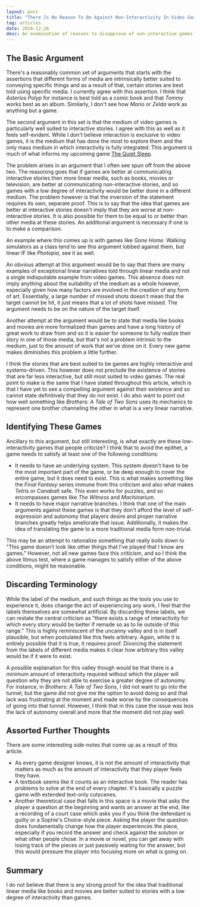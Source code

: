 ```yaml
---
layout: post
title: "There Is No Reason To Be Against Non-Interactivity In Video Games"
tag: articles
date: 2018-12-26
desc: An examination of reasons to disapprove of non-interactive games in general.
---
```


## The Basic Argument

There's a reasonably common set of arguments that starts with the assertions that different forms of media are intrinsically better suited to conveying specific things and as a result of that, certain stories are best told using specific media. I currently agree with this assertion. I think that *Asterios Polyp* for instance is best told as a comic book and that *Tommy* works best as an album. Similarly, I don't see how *Mario* or *Zelda* work as anything but a game.


The second argument in this set is that the medium of video games is particularly well suited to interactive stories. I agree with this as well as it feels self-evident. While I don't believe interaction is exclusive to video games, it is the medium that has done the most to explore them and the only mass medium in which interactivity is fully integrated. This argument is much of what informs my upcoming game [The Quiet Sleep](http://store.steampowered.com/app/724510/The_Quiet_Sleep/).


The problem arises in an argument that I often see spun off from the above two. The reasoning goes that if games are better at communicating interactive stories then more linear media, such as books, movies or television, are better at communicating non-interactive stories, and so games with a low degree of interactivity would be better done in a different medium. The problem however is that the inversion of the statement requires its own, separate proof. This is to say that the idea that games are better at interactive stories doesn't imply that they are worse at non-interactive stories. It is also possible for them to be equal to or better than other media at these stories. An additional argument is necessary if one is to make a comparison.


An example where this comes up is with games like *Gone Home*. Walking simulators as a class tend to see this argument lobbed against them, but linear IF like *Photopia*, see it as well.


An obvious attempt at this argument would be to say that there are many examples of exceptional linear narratives told through linear media and not a single indisputable example from video games. This absence does not imply anything about the suitability of the medium as a whole however, especially given how many factors are involved in the creation of any form of art. Essentially, a large number of missed shots doesn't mean that the target cannot be hit, it just means that a lot of shots have missed. The argument needs to be on the nature of the target itself.


Another attempt at the argument would be to state that media like books and movies are more formalized than games and have a long history of great work to draw from and so it is easier for someone to fully realize their story in one of those media, but that's not a problem intrinsic to the medium, just to the amount of work that we've done on it. Every new game makes diminishes this problem a little further.


I think the stories that are best suited to be games are highly interactive and systems-driven. This however does not preclude the existence of stories that are far less interactive, but still most suited to video games. The real point to make is the same that I have stated throughout this article, which is that I have yet to see a compelling argument against their existence and so cannot state definitively that they do not exist. I do also want to point out how well something like *Brothers: A Tale of Two Sons* uses its mechanics to represent one brother channeling the other in what is a very linear narrative.

## Identifying These Games

Ancillary to this argument, but still interesting, is what exactly are these low-interactivity games that people criticize? I think that to avoid the epithet, a game needs to satisfy at least one of the following conditions:
- It needs to have an underlying system. This system doesn't have to be the most important part of the game, or be deep enough to cover the entire game, but it does need to exist. This is what makes something like the *Final Fantasy* series immune from this criticism and also what makes *Tetris* or *Canabalt* safe. This even works for puzzles, and so encompasses games like *The Witness* and *Machinarium*.
- It needs to have major narrative branches. I think that one of the main arguments against these games is that they don't afford the level of self-expression and autonomy that players desire and proper narrative branches greatly helps ameliorate that issue. Additionally, it makes the idea of translating the game to a more traditional media form non-trivial.



This may be an attempt to rationalize something that really boils down to "This game doesn't look like other things that I've played that I know are games." However, not all new games face this criticism, and so I think the above litmus test, where a game manages to satisfy either of the above conditions, might be reasonable.

## Discarding Terminology

While the label of the medium, and such things as the tools you use to experience it, does change the act of experiencing any work, I feel that the labels themselves are somewhat artificial. By discarding these labels, we can restate the central criticism as "there exists a range of interactivity for which every story would be better if remade so as to lie outside of this range." This is highly reminiscent of the uncanny valley and is in itself plausible, but when postulated like this feels arbitrary. Again, while it is entirely possible that it is true, it requires proof. Divorcing the statement from the labels of different media makes it clear how arbitrary this valley would be if it were to exist.


A possible explanation for this valley though would be that there is a minimum amount of interactivity required without which the player will question why they are not able to exercise a greater degree of autonomy. For instance, in *Brothers: A Tale of Two Sons*, I did not want to go into the tunnel, but the game did not give me the option to avoid doing so and that lack was frustrating at the moment and made worse by the consequences of going into that tunnel. However, I think that in this case the issue was less the lack of autonomy overall and more that the moment did not play well.

## Assorted Further Thoughts

There are some interesting side-notes that come up as a result of this article.
- As every game designer knows, it is not the amount of interactivity that matters as much as the amount of interactivity that they player feels they have.
- A textbook seems like it counts as an interactive book. The reader has problems to solve at the end of every chapter. It's basically a puzzle game with extended text-only cutscenes.
- Another theoretical case that falls in this space is a movie that asks the player a question at the beginning and wants an answer at the end, like a recording of a court case which asks you if you think the defendant is guilty or a Sophie's Choice-style piece. Asking the player the question does fundamentally change how the player experiences the piece, especially if you record the answer and check against the solution or what other people chose. In a movie or novel, you can get away with losing track of the pieces or just passively waiting for the answer, but this would pressure the player into focusing more on what is going on.


## Summary

I do not believe that there is any strong proof for the idea that traditional linear media like books and movies are better suited to stories with a low degree of interactivity than games.

